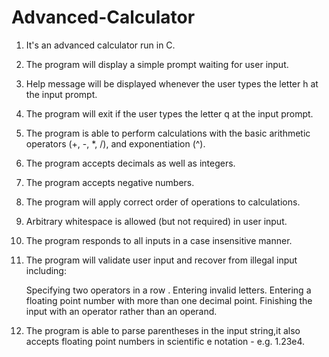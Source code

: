 # Advanced-Calculator
1. It's an advanced calculator run in C.

2. The program will display a simple prompt waiting for user input.
>>>

3. Help message will be displayed whenever the user types the letter h at the input prompt.

4. The program will exit if the user types the letter q at the input prompt.

5. The program is able to perform calculations with the basic arithmetic operators (+, -, *, /), and exponentiation (^).

6. The program accepts decimals as well as integers.

7. The program accepts negative numbers.

8. The program will apply correct order of operations to calculations.

9. Arbitrary whitespace is allowed (but not required) in user input.

10. The program responds to all inputs in a case insensitive manner.

11. The program will validate user input and recover from illegal input including:

    Specifying two operators in a row .
    Entering invalid letters.
    Entering a floating point number with more than one decimal point.
    Finishing the input with an operator rather than an operand.

12. The program is able to parse parentheses in the input string,it also accepts floating point numbers in scientific e notation - e.g. 1.23e4.
